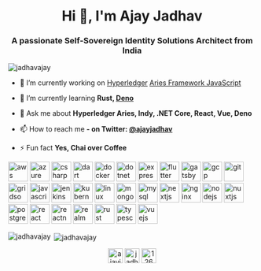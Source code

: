 <h1 align="center">Hi 👋, I'm Ajay Jadhav</h1>
<h3 align="center">A passionate Self-Sovereign Identity Solutions Architect from India</h3>

<p align="left"> <img src="https://komarev.com/ghpvc/?username=jadhavajay" alt="jadhavajay" /> </p>

- 🔭 I’m currently working on [Hyperledger](https://www.hyperledger.org) [Aries Framework JavaScript](https://github.com/hyperledger/aries-framework-javascript)

- 🌱 I’m currently learning **Rust, [Deno](https://deno.land)**

- 💬 Ask me about **Hyperledger Aries, Indy, .NET Core, React, Vue, Deno**

- 📫 How to reach me **- on Twitter: [@ajayjadhav](https://twitter.com/ajayjadhav)**

- ⚡ Fun fact **Yes, Chai over Coffee**

<p align="left"><img src="https://devicons.github.io/devicon/devicon.git/icons/amazonwebservices/amazonwebservices-original-wordmark.svg" alt="aws" width="40" height="40"/> <img src="https://www.vectorlogo.zone/logos/microsoft_azure/microsoft_azure-icon.svg" alt="azure" width="40" height="40"/> <img src="https://devicons.github.io/devicon/devicon.git/icons/csharp/csharp-original.svg" alt="csharp" width="40" height="40"/> <img src="https://www.vectorlogo.zone/logos/dartlang/dartlang-icon.svg" alt="dart" width="40" height="40"/> <img src="https://devicons.github.io/devicon/devicon.git/icons/docker/docker-original-wordmark.svg" alt="docker" width="40" height="40"/> <img src="https://devicons.github.io/devicon/devicon.git/icons/dot-net/dot-net-original-wordmark.svg" alt="dotnet" width="40" height="40"/> <img src="https://devicons.github.io/devicon/devicon.git/icons/express/express-original-wordmark.svg" alt="express" width="40" height="40"/> <img src="https://www.vectorlogo.zone/logos/flutterio/flutterio-icon.svg" alt="flutter" width="40" height="40"/> <img src="https://www.vectorlogo.zone/logos/gatsbyjs/gatsbyjs-icon.svg" alt="gatsby" width="40" height="40"/> <img src="https://www.vectorlogo.zone/logos/google_cloud/google_cloud-icon.svg" alt="gcp" width="40" height="40"/> <img src="https://www.vectorlogo.zone/logos/git-scm/git-scm-icon.svg" alt="git" width="40" height="40"/> <img src="https://www.vectorlogo.zone/logos/gridsome/gridsome-icon.svg" alt="gridsome" width="40" height="40"/> <img src="https://devicons.github.io/devicon/devicon.git/icons/javascript/javascript-original.svg" alt="javascript" width="40" height="40"/> <img src="https://www.vectorlogo.zone/logos/jenkins/jenkins-icon.svg" alt="jenkins" width="40" height="40"/> <img src="https://www.vectorlogo.zone/logos/kubernetes/kubernetes-icon.svg" alt="kubernetes" width="40" height="40"/> <img src="https://devicons.github.io/devicon/devicon.git/icons/linux/linux-original.svg" alt="linux" width="40" height="40"/> <img src="https://devicons.github.io/devicon/devicon.git/icons/mongodb/mongodb-original-wordmark.svg" alt="mongodb" width="40" height="40"/> <img src="https://devicons.github.io/devicon/devicon.git/icons/mysql/mysql-original-wordmark.svg" alt="mysql" width="40" height="40"/> <img src="https://cdn.worldvectorlogo.com/logos/nextjs-3.svg" alt="nextjs" width="40" height="40"/> <img src="https://devicons.github.io/devicon/devicon.git/icons/nginx/nginx-original.svg" alt="nginx" width="40" height="40"/> <img src="https://devicons.github.io/devicon/devicon.git/icons/nodejs/nodejs-original-wordmark.svg" alt="nodejs" width="40" height="40"/> <img src="https://www.vectorlogo.zone/logos/nuxtjs/nuxtjs-icon.svg" alt="nuxtjs" width="40" height="40"/> <img src="https://devicons.github.io/devicon/devicon.git/icons/postgresql/postgresql-original-wordmark.svg" alt="postgresql" width="40" height="40"/> <img src="https://devicons.github.io/devicon/devicon.git/icons/react/react-original-wordmark.svg" alt="react" width="40" height="40"/> <img src="https://reactnative.dev/img/header_logo.svg" alt="reactnative" width="40" height="40"/> <img src="https://raw.githubusercontent.com/bestofjs/bestofjs-webui/8665e8c267a0215f3159df28b33c365198101df5/public/logos/realm.svg" alt="realm" width="40" height="40"/> <img src="https://devicons.github.io/devicon/devicon.git/icons/rust/rust-plain.svg" alt="rust" width="40" height="40"/> <img src="https://devicons.github.io/devicon/devicon.git/icons/typescript/typescript-original.svg" alt="typescript" width="40" height="40"/> <img src="https://devicons.github.io/devicon/devicon.git/icons/vuejs/vuejs-original-wordmark.svg" alt="vuejs" width="40" height="40"/></p><p><img align="left" src="https://github-readme-stats.vercel.app/api/top-langs/?username=jadhavajay&layout=compact&hide=html" alt="jadhavajay" /></p>

<p>&nbsp;<img align="center" src="https://github-readme-stats.vercel.app/api?username=jadhavajay&show_icons=true" alt="jadhavajay" /></p>

<p align="center">
<a href="https://twitter.com/ajayjadhav" target="blank"><img align="center" src="https://cdn.jsdelivr.net/npm/simple-icons@3.0.1/icons/twitter.svg" alt="ajayjadhav" height="30" width="30" /></a>
<a href="https://linkedin.com/in/jadhavajay" target="blank"><img align="center" src="https://cdn.jsdelivr.net/npm/simple-icons@3.0.1/icons/linkedin.svg" alt="jadhavajay" height="30" width="30" /></a>
<a href="https://stackoverflow.com/users/1264361/ajay-jadhav" target="blank"><img align="center" src="https://cdn.jsdelivr.net/npm/simple-icons@3.0.1/icons/stackoverflow.svg" alt="1264361/ajay-jadhav" height="30" width="30" /></a>
</p>
